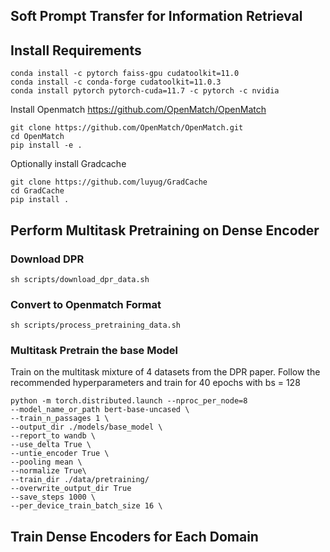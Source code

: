 ## Soft Prompt Transfer for Information Retrieval

## Install Requirements

```
conda install -c pytorch faiss-gpu cudatoolkit=11.0
conda install -c conda-forge cudatoolkit=11.0.3
conda install pytorch pytorch-cuda=11.7 -c pytorch -c nvidia
```

Install Openmatch
https://github.com/OpenMatch/OpenMatch
```
git clone https://github.com/OpenMatch/OpenMatch.git
cd OpenMatch
pip install -e .
```
Optionally install Gradcache
```
git clone https://github.com/luyug/GradCache
cd GradCache
pip install .
```


## Perform Multitask Pretraining on Dense Encoder

### Download DPR

```
sh scripts/download_dpr_data.sh
```

### Convert to Openmatch Format 

```
sh scripts/process_pretraining_data.sh
```
### Multitask Pretrain the base Model

Train on the multitask mixture of 4 datasets from the DPR paper. Follow the recommended hyperparameters and train for 40 epochs with bs = 128

```
python -m torch.distributed.launch --nproc_per_node=8
--model_name_or_path bert-base-uncased \
--train_n_passages 1 \
--output_dir ./models/base_model \
--report_to wandb \
--use_delta True \
--untie_encoder True \
--pooling mean \
--normalize True\
--train_dir ./data/pretraining/ 
--overwrite_output_dir True 
--save_steps 1000 \
--per_device_train_batch_size 16 \
```


## Train Dense Encoders for Each Domain 


